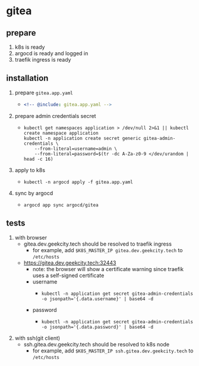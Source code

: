 # gitea

## prepare

1. k8s is ready
2. argocd is ready and logged in
3. traefik ingress is ready

## installation

1. prepare `gitea.app.yaml`
    * ```yaml
      <!-- @include: gitea.app.yaml -->
      ```
2. prepare admin credentials secret
    * ```shell
      kubectl get namespaces application > /dev/null 2>&1 || kubectl create namespace application
      kubectl -n application create secret generic gitea-admin-credentials \
          --from-literal=username=admin \
          --from-literal=password=$(tr -dc A-Za-z0-9 </dev/urandom | head -c 16)
      ```
3. apply to k8s
    * ```shell
      kubectl -n argocd apply -f gitea.app.yaml
      ```
4. sync by argocd
    * ```shell
      argocd app sync argocd/gitea
      ```

## tests

1. with browser
    * gitea.dev.geekcity.tech should be resolved to traefik ingress
        + for example, add `$K8S_MASTER_IP gitea.dev.geekcity.tech` to `/etc/hosts`
    * https://gitea.dev.geekcity.tech:32443
        + note: the browser will show a certificate warning since traefik uses a self-signed certificate
        + username
            * ```shell
              kubectl -n application get secret gitea-admin-credentials -o jsonpath='{.data.username}' | base64 -d
              ```
        + password
            * ```shell
              kubectl -n application get secret gitea-admin-credentials -o jsonpath='{.data.password}' | base64 -d
              ```
2. with ssh(git client)
    * ssh.gitea.dev.geekcity.tech should be resolved to k8s node
        + for example, add `$K8S_MASTER_IP ssh.gitea.dev.geekcity.tech` to `/etc/hosts`
